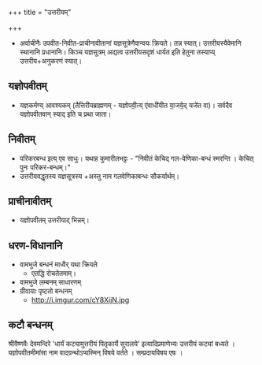 +++
title = "उत्तरीयम्"

+++
- अर्वाचीनैः उपवीत-निवीत-प्राचीनावीतानां यज्ञसूत्रेणैवान्वयः क्रियते। तन्न स्यात्। उत्तरीयस्यैवेमानि स्थानानि प्रधानानि। किञ्च यज्ञसूत्रम् अद्यत्व उत्तरीयसदृशं धार्यत इति हेतुना तस्याप्य् उत्तरीय+अनुकरणं स्यात्। 

## यज्ञोपवीतम्
- यज्ञकर्मण्य् आवश्यकम् (तैत्तिरीयब्राह्मणम्  - यज्ञोपवी॒त्य् ए॑वाधी॑यीत या॒जये॒द् यजे॑त वा)। सर्वदैव यज्ञोपवीतवान् स्याद् इति च प्रथा जाता। 

## निवीतम्
- परिकरबन्ध इत्य् एव साधुः। यथाह कुमारीलभट्टः - "निवीतं केचिद् गल-वेणिका-बन्धं स्मरन्ति । केचित् पुनः परिकर-बन्धम्।"
- उत्तरीयवद्धृतस्य यज्ञसूत्रस्य +अस्तु नाम गलवेणिकाबन्धः सौकर्यार्थम्।

## प्राचीनावीतम्
- यज्ञोपवीतम् उत्तरीयाद् भिन्नम्।

## धरण-विधानानि

- वामभुजे बन्धनं माध्वैर् यथा क्रियते
  - एतद्धि रोचतेतमाम्।
- वामभुजे लम्बनम् साधारणम्
- ग्रीवायाः पृष्टतो बन्धनम्
  - http://i.imgur.com/cY8XijN.jpg

## कटौ बन्धनम्
श्रीवैष्णवैः देवमन्दिरे 'धार्यं कट्यामुत्तरीयं पितृकार्ये सुरालये' इत्यादिप्रमाणेभ्यः उत्तरीयं कट्यां बध्यते । यज्ञोपवीतमीमांसा नाम वादग्रन्थोऽप्यस्मिन् विषये वर्तते । सम्प्रदायविषय एषः ।
